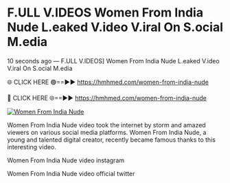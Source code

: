 # F.ULL V.IDEOS Women From India Nude L.eaked V.ideo V.iral On S.ocial M.edia

10 seconds ago — F.ULL V.IDEOS] Women From India Nude L.eaked V.ideo V.iral On S.ocial M.edia

🌐 CLICK HERE 🟢==►► https://hmhmed.com/women-from-india-nude

🔴 CLICK HERE 🌐==►► https://hmhmed.com/women-from-india-nude

[![Women From India Nude](https://i.imgur.com/dJHk4Zq.gif)](https://hmhmed.com/women-from-india-nude)

Women From India Nude video took the internet by storm and amazed viewers on various social media platforms. Women From India Nude, a young and talented digital creator, recently became famous thanks to this interesting video.

Women From India Nude video instagram

Women From India Nude video official twitter